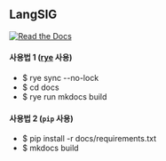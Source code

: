 ## LangSIG

[![Read the Docs](https://readthedocs.org/projects/lang-sig/badge/?version=latest)](https://lang-sig.readthedocs.io/en/latest/)

#### 사용법 1 ([rye](https://rye.astral.sh/) 사용)
- $ rye sync --no-lock
- $ cd docs
- $ rye run mkdocs build

#### 사용법 2 (`pip` 사용)
- $ pip install -r docs/requirements.txt
- $ mkdocs build

